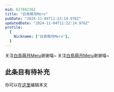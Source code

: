 ```yaml
---
mid: 627882362
title: "白鳥萌月Meru"
pubDate: "2024-11-04T11:22:14.976Z"
updatedDate: "2024-11-04T11:22:14.976Z"
profile:
  {
    Nickname: ["白鳥萌月Meru"],
  }
---
```


关注[白鳥萌月Meru](https://space.bilibili.com/627882362)谢谢喵~ 关注[白鳥萌月Meru](https://space.bilibili.com/627882362)谢谢喵~

## 此条目有待补充
你可以在[这里](https://github.com/Yuhanawa/VTuber.ICU/edit/master/src/content/v/白鳥萌月Meru/index.md)编辑本文
